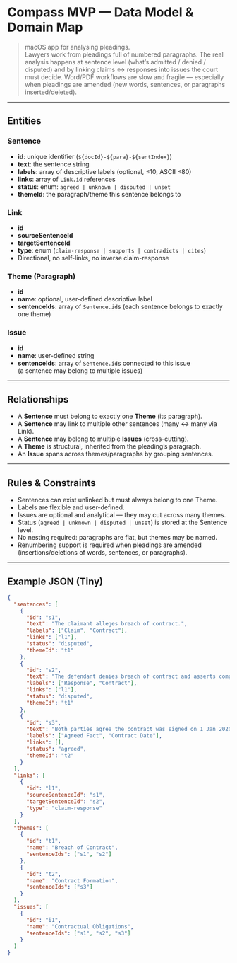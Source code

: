 # Compass MVP — Data Model & Domain Map

> macOS app for analysing pleadings.  
> Lawyers work from pleadings full of numbered paragraphs. The real analysis happens at sentence level (what’s admitted / denied / disputed) and by linking claims ↔ responses into issues the court must decide. Word/PDF workflows are slow and fragile — especially when pleadings are amended (new words, sentences, or paragraphs inserted/deleted).

---

## Entities

### Sentence
- **id**: unique identifier (`${docId}-${para}-${sentIndex}`)
- **text**: the sentence string
- **labels**: array of descriptive labels (optional, ≤10, ASCII ≤80)
- **links**: array of `Link.id` references
- **status**: enum: `agreed | unknown | disputed | unset`
- **themeId**: the paragraph/theme this sentence belongs to

### Link
- **id**
- **sourceSentenceId**
- **targetSentenceId**
- **type**: enum (`claim-response | supports | contradicts | cites`)
- Directional, no self-links, no inverse claim-response

### Theme (Paragraph)
- **id**
- **name**: optional, user-defined descriptive label
- **sentenceIds**: array of `Sentence.id`s (each sentence belongs to exactly one theme)

### Issue
- **id**
- **name**: user-defined string
- **sentenceIds**: array of `Sentence.id`s connected to this issue  
  (a sentence may belong to multiple issues)

---

## Relationships
- A **Sentence** must belong to exactly one **Theme** (its paragraph).
- A **Sentence** may link to multiple other sentences (many ↔ many via Link).
- A **Sentence** may belong to multiple **Issues** (cross-cutting).
- A **Theme** is structural, inherited from the pleading’s paragraph.
- An **Issue** spans across themes/paragraphs by grouping sentences.

---

## Rules & Constraints
- Sentences can exist unlinked but must always belong to one Theme.
- Labels are flexible and user-defined.
- Issues are optional and analytical — they may cut across many themes.
- Status (`agreed | unknown | disputed | unset`) is stored at the Sentence level.
- No nesting required: paragraphs are flat, but themes may be named.
- Renumbering support is required when pleadings are amended (insertions/deletions of words, sentences, or paragraphs).

---

## Example JSON (Tiny)

```json
{
  "sentences": [
    {
      "id": "s1",
      "text": "The claimant alleges breach of contract.",
      "labels": ["Claim", "Contract"],
      "links": ["l1"],
      "status": "disputed",
      "themeId": "t1"
    },
    {
      "id": "s2",
      "text": "The defendant denies breach of contract and asserts compliance.",
      "labels": ["Response", "Contract"],
      "links": ["l1"],
      "status": "disputed",
      "themeId": "t1"
    },
    {
      "id": "s3",
      "text": "Both parties agree the contract was signed on 1 Jan 2020.",
      "labels": ["Agreed Fact", "Contract Date"],
      "links": [],
      "status": "agreed",
      "themeId": "t2"
    }
  ],
  "links": [
    {
      "id": "l1",
      "sourceSentenceId": "s1",
      "targetSentenceId": "s2",
      "type": "claim-response"
    }
  ],
  "themes": [
    {
      "id": "t1",
      "name": "Breach of Contract",
      "sentenceIds": ["s1", "s2"]
    },
    {
      "id": "t2",
      "name": "Contract Formation",
      "sentenceIds": ["s3"]
    }
  ],
  "issues": [
    {
      "id": "i1",
      "name": "Contractual Obligations",
      "sentenceIds": ["s1", "s2", "s3"]
    }
  ]
}
